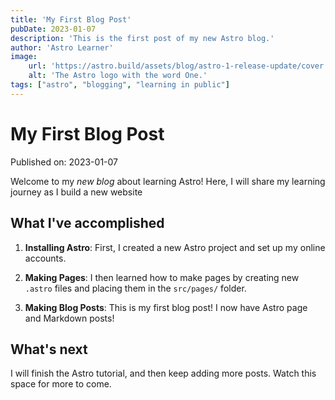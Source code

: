 ```yaml
---
title: 'My First Blog Post'
pubDate: 2023-01-07
description: 'This is the first post of my new Astro blog.'
author: 'Astro Learner'
image:
    url: 'https://astro.build/assets/blog/astro-1-release-update/cover.jpeg'
    alt: 'The Astro logo with the word One.'
tags: ["astro", "blogging", "learning in public"]
---
```

# My First Blog Post

Published on: 2023-01-07

Welcome to my _new blog_ about learning Astro! Here, I will share my learning journey as I build a new website

## What I've accomplished

1. **Installing Astro**: First, I created a new Astro project and set up my online accounts.

2. **Making Pages**: I then learned how to make pages by creating new `.astro` files and placing them in the `src/pages/` folder.

3. **Making Blog Posts**: This is my first blog post! I now have Astro page and Markdown posts!

## What's next

I will finish the Astro tutorial, and then keep adding more posts. Watch this space for more to come.